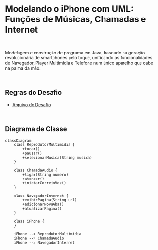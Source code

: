 <h1>Modelando o iPhone com UML: Funções de Músicas, Chamadas e Internet</h1>

<br />

<p>Modelagem e construção de programa em Java, baseado na geração revolucionária de 
smartphones pelo toque, unificando as funcionalidades de Navegador, Player Multimídia e 
Telefone num único aparelho que cabe na palma da mão.
</p>

<br />

<h2>Regras do Desafio</h2>

* [Arquivo do Desafio](./POO-DESAFIO.md)

<br />

<h2>Diagrama de Classe</h2>

```mermaid
classDiagram
    class ReprodutorMultimidia {
        +tocar()
        +pausar()
        +selecionarMusica(String musica)
    }

    class ChamadaAudio {
        +ligar(String numero)
        +atender()
        +iniciarCorreioVoz()
    }

    class NavegadorInternet {
        +exibirPagina(String url)
        +adicionarNovaAba()
        +atualizarPagina()
    }

    class iPhone {
    }

    iPhone --> ReprodutorMultimidia
    iPhone --> ChamadaAudio
    iPhone --> NavegadorInternet
```

<br />